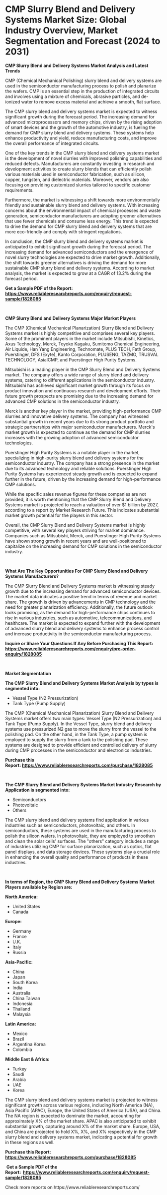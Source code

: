 <p><h1>CMP Slurry Blend and Delivery Systems Market Size: Global Industry Overview, Market Segmentation and Forecast (2024 to 2031)</h1></p><p><strong>CMP Slurry Blend and Delivery Systems Market Analysis and Latest Trends</strong></p>
<p><p>CMP (Chemical Mechanical Polishing) slurry blend and delivery systems are used in the semiconductor manufacturing process to polish and planarize the wafers. CMP is an essential step in the production of integrated circuits and involves using a mixture of chemicals, abrasive particles, and de-ionized water to remove excess material and achieve a smooth, flat surface.</p><p>The CMP slurry blend and delivery systems market is expected to witness significant growth during the forecast period. The increasing demand for advanced microprocessors and memory chips, driven by the rising adoption of smart devices and the growth of the automotive industry, is fueling the demand for CMP slurry blend and delivery systems. These systems help enhance productivity and yield, reduce manufacturing costs, and improve the overall performance of integrated circuits.</p><p>One of the key trends in the CMP slurry blend and delivery systems market is the development of novel slurries with improved polishing capabilities and reduced defects. Manufacturers are constantly investing in research and development activities to create slurry blends that can efficiently polish various materials used in semiconductor fabrication, such as silicon, copper, tungsten, and dielectric materials. Moreover, vendors are also focusing on providing customized slurries tailored to specific customer requirements.</p><p>Furthermore, the market is witnessing a shift towards more environmentally friendly and sustainable slurry blend and delivery systems. With increasing concerns about the environmental impact of chemical processes and waste generation, semiconductor manufacturers are adopting greener alternatives that use fewer chemicals and consume less energy. This trend is expected to drive the demand for CMP slurry blend and delivery systems that are more eco-friendly and comply with stringent regulations.</p><p>In conclusion, the CMP slurry blend and delivery systems market is anticipated to exhibit significant growth during the forecast period. The increasing demand for advanced semiconductors and the emergence of novel slurry technologies are expected to drive market growth. Additionally, the shift towards greener alternatives is driving the demand for more sustainable CMP slurry blend and delivery systems. According to market analysis, the market is expected to grow at a CAGR of 13.2% during the forecast period.</p></p>
<p><strong>Get a Sample PDF of the Report:&nbsp; <a href="https://www.reliableresearchreports.com/enquiry/request-sample/1828085">https://www.reliableresearchreports.com/enquiry/request-sample/1828085</a></strong></p>
<p>&nbsp;</p>
<p><strong>CMP Slurry Blend and Delivery Systems Major Market Players</strong></p>
<p><p>The CMP (Chemical Mechanical Planarization) Slurry Blend and Delivery Systems market is highly competitive and comprises several key players. Some of the prominent players in the market include Mitsubishi, Kinetics, Axus Technology, Merck, Toyoko Kagaku, Sumitomo Chemical Engineering, Air Liquide, Han Yang Engineering, Technomate, PLUS TECH, Fath Group, Puerstinger, DFS (Exyte), Kanto Corporation, PLUSENG, TAZMO, TRUSVAL TECHNOLOGY, AsiaICMP, and Puerstinger High Purity Systems.</p><p>Mitsubishi is a leading player in the CMP Slurry Blend and Delivery Systems market. The company offers a wide range of slurry blend and delivery systems, catering to different applications in the semiconductor industry. Mitsubishi has achieved significant market growth through its focus on product innovation and continuous research and development efforts. Their future growth prospects are promising due to the increasing demand for advanced CMP solutions in the semiconductor industry.</p><p>Merck is another key player in the market, providing high-performance CMP slurries and innovative delivery systems. The company has witnessed substantial growth in recent years due to its strong product portfolio and strategic partnerships with major semiconductor manufacturers. Merck's market growth is expected to continue as the demand for CMP slurries increases with the growing adoption of advanced semiconductor technologies.</p><p>Puerstinger High Purity Systems is a notable player in the market, specializing in high-purity slurry blend and delivery systems for the semiconductor industry. The company has a strong presence in the market due to its advanced technology and reliable solutions. Puerstinger High Purity Systems has experienced steady growth and is expected to expand further in the future, driven by the increasing demand for high-performance CMP solutions.</p><p>While the specific sales revenue figures for these companies are not provided, it is worth mentioning that the CMP Slurry Blend and Delivery Systems market is projected to reach a valuation of over $1 billion by 2027, according to a report by Market Research Future. This indicates substantial market growth potential for the players in this sector.</p><p>Overall, the CMP Slurry Blend and Delivery Systems market is highly competitive, with several key players striving for market dominance. Companies such as Mitsubishi, Merck, and Puerstinger High Purity Systems have shown strong growth in recent years and are well-positioned to capitalize on the increasing demand for CMP solutions in the semiconductor industry.</p></p>
<p>&nbsp;</p>
<p><strong>What Are The Key Opportunities For CMP Slurry Blend and Delivery Systems Manufacturers?</strong></p>
<p><p>The CMP Slurry Blend and Delivery Systems market is witnessing steady growth due to the increasing demand for advanced semiconductor devices. The market data indicates a positive trend in terms of revenue and market share. The growth is driven by advancements in CMP technology and the need for greater planarization efficiency. Additionally, the future outlook looks promising, as the demand for high-performance chips continues to rise in various industries, such as automotive, telecommunications, and healthcare. The market is expected to expand further with the development of advanced slurry blend and delivery systems to enhance process control and increase productivity in the semiconductor manufacturing process.</p></p>
<p><strong>Inquire or Share Your Questions If Any Before Purchasing This Report: <a href="https://www.reliableresearchreports.com/enquiry/pre-order-enquiry/1828085">https://www.reliableresearchreports.com/enquiry/pre-order-enquiry/1828085</a></strong></p>
<p>&nbsp;</p>
<p><strong>Market Segmentation</strong></p>
<p><strong>The CMP Slurry Blend and Delivery Systems Market Analysis by types is segmented into:</strong></p>
<p><ul><li>Vessel Type (N2 Pressurization)</li><li>Tank Type (Pump Supply)</li></ul></p>
<p><p>The CMP (Chemical Mechanical Planarization) Slurry Blend and Delivery Systems market offers two main types: Vessel Type (N2 Pressurization) and Tank Type (Pump Supply). In the Vessel Type, slurry blend and delivery systems use pressurized N2 gas to move the slurry from the vessel to the polishing pad. On the other hand, in the Tank Type, a pump system is employed to supply the slurry from a tank to the polishing pad. These systems are designed to provide efficient and controlled delivery of slurry during CMP processes in the semiconductor and electronics industries.</p></p>
<p><strong>Purchase this Report:&nbsp;<a href="https://www.reliableresearchreports.com/purchase/1828085">https://www.reliableresearchreports.com/purchase/1828085</a></strong></p>
<p>&nbsp;</p>
<p><strong>The CMP Slurry Blend and Delivery Systems Market Industry Research by Application is segmented into:</strong></p>
<p><ul><li>Semiconductors</li><li>Photovoltaic</li><li>Others</li></ul></p>
<p><p>The CMP slurry blend and delivery systems find application in various industries such as semiconductors, photovoltaic, and others. In semiconductors, these systems are used in the manufacturing process to polish the silicon wafers. In photovoltaic, they are employed to smoothen and clean the solar cells' surfaces. The "others" category includes a range of industries utilizing CMP for surface planarization, such as optics, flat panel displays, and data storage devices. These systems play a crucial role in enhancing the overall quality and performance of products in these industries.</p></p>
<p>&nbsp;</p>
<p><strong>In terms of Region, the CMP Slurry Blend and Delivery Systems Market Players available by Region are:</strong></p>
<p>
    <p> <strong> North America: </strong>
        <ul>
            <li>United States</li>
            <li>Canada</li>
        </ul>
        </p> 
    <p> <strong> Europe: </strong>
        <ul>
            <li>Germany</li>
            <li>France</li>
            <li>U.K.</li>
            <li>Italy</li>
            <li>Russia</li>
        </ul>
        </p> 
    <p> <strong> Asia-Pacific: </strong>
        <ul>
            <li>China</li>
            <li>Japan</li>
            <li>South Korea</li>
            <li>India</li>
            <li>Australia</li>
            <li>China Taiwan</li>
            <li>Indonesia</li>
            <li>Thailand</li>
            <li>Malaysia</li>
        </ul>
        </p> 
    <p> <strong> Latin America: </strong>
        <ul>
            <li>Mexico</li>
            <li>Brazil</li>
            <li>Argentina Korea</li>
            <li>Colombia</li>
        </ul>
        </p> 
    <p> <strong> Middle East & Africa: </strong>
        <ul>
            <li>Turkey</li>
            <li>Saudi</li>
            <li>Arabia</li>
            <li>UAE</li>
            <li>Korea</li>
        </ul>
    </p>
    </p>
<p><p>The CMP slurry blend and delivery systems market is projected to witness significant growth across various regions, including North America (NA), Asia Pacific (APAC), Europe, the United States of America (USA), and China. The NA region is expected to dominate the market, accounting for approximately X% of the market share. APAC is also anticipated to exhibit substantial growth, capturing around X% of the market share. Europe, USA, and China are projected to hold X%, X%, and X% respectively in the CMP slurry blend and delivery systems market, indicating a potential for growth in these regions as well.</p></p>
<p><strong>Purchase this Report: <a href="https://www.reliableresearchreports.com/purchase/1828085">https://www.reliableresearchreports.com/purchase/1828085</a></strong></p>
<p>&nbsp;<strong>Get a Sample PDF of the Report:&nbsp;&nbsp;<a href="https://www.reliableresearchreports.com/enquiry/request-sample/1828085">https://www.reliableresearchreports.com/enquiry/request-sample/1828085</a></strong></p>
<p><strong></strong></p>
<p>Check more reports on https://www.reliableresearchreports.com/</p>